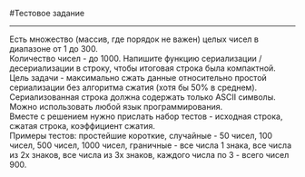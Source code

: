 #Тестовое задание <br>

---

Есть множество (массив, где порядок не важен) целых чисел в диапазоне от 1 до 300. <br>
Количество чисел - до 1000. Напишите функцию сериализации / десериализации в строку, чтобы итоговая строка была компактной. <br>
Цель задачи - максимально сжать данные относительно простой сериализации без алгоритма сжатия (хотя бы 50% в среднем). <br>
Сериализованная строка должна содержать только ASCII символы. Можно использовать любой язык программирования. <br>
Вместе с решением нужно прислать набор тестов  - исходная строка, сжатая строка, коэффициент сжатия. <br>
Примеры тестов: простейшие короткие, случайные - 50 чисел, 100 чисел, 500 чисел, 1000 чисел, граничные - все числа 1 знака, все числа из 2х знаков, все числа из 3х знаков, каждого числа по 3 - всего чисел 900. <br>
